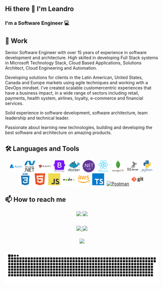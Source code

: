 ## Hi there 👋 I'm Leandro
   
<h3>
I'm a Software Engineer 💻
</h3> 

## 💼 Work  

  Senior Software Engineer with over 15 years of experience in software development and architecture. High skilled in developing Full Stack systems in Microsoft Technology Stack, Cloud Based Applications, Solutions Architect, Cloud Engineering and Automation.

Developing solutions for clients in the Latin American, United States, Canada and Europe markets using agile techniques and working with a DevOps mindset. I've created scalable customercentric experiences that have a business impact, in a wide range of sectors including retail, payments, health system, airlines, loyalty, e-commerce and financial services.

Solid experience in software development, software architecture, team leadership and technical leader.

Passionate about learning new technologies, building and developing the best software and architecture on amazing products.

## 🛠 Languages and Tools
 
<div id="header" align="center">
<p dir="auto">
<a target="_blank" rel="noopener noreferrer" href="https://github.com/devicons/devicon/blob/master/icons/azure/azure-original-wordmark.svg"><img src="https://github.com/devicons/devicon/raw/master/icons/azure/azure-original-wordmark.svg" title="Azure" alt="azure" width="40" height="40" style="max-width: 100%;"></a> 
<a target="_blank" rel="noopener noreferrer" href="https://github.com/devicons/devicon/blob/master/icons/dot-net/dot-net-original-wordmark.svg"><img src="https://github.com/devicons/devicon/raw/master/icons/dot-net/dot-net-original-wordmark.svg" title=".Net" alt="dot" width="40" height="40" style="max-width: 100%;"></a> 
<a target="_blank" rel="noopener noreferrer" href="https://github.com/devicons/devicon/blob/master/icons/angularjs/angularjs-original-wordmark.svg"><img src="https://github.com/devicons/devicon/raw/master/icons/angularjs/angularjs-original-wordmark.svg" title="Angular" alt="angularjs" width="40" height="40" style="max-width: 100%;"></a> 
<a target="_blank" rel="noopener noreferrer" href="https://github.com/devicons/devicon/blob/master/icons/bootstrap/bootstrap-original-wordmark.svg"><img src="https://github.com/devicons/devicon/raw/master/icons/bootstrap/bootstrap-original-wordmark.svg" title="Bootstrap" alt="bootstrap" width="40" height="40" style="max-width: 100%;"></a> 
<a target="_blank" rel="noopener noreferrer" href="https://github.com/devicons/devicon/blob/master/icons/docker/docker-original-wordmark.svg"><img src="https://github.com/devicons/devicon/raw/master/icons/docker/docker-original-wordmark.svg" title="Docker" alt="docker" width="40" height="40" style="max-width: 100%;"></a> 
<a target="_blank" rel="noopener noreferrer" href="https://github.com/devicons/devicon/blob/master/icons/dotnetcore/dotnetcore-original.svg"><img src="https://github.com/devicons/devicon/raw/master/icons/dotnetcore/dotnetcore-original.svg" title=".Net Core" alt="dotnetcore" width="40" height="40" style="max-width: 100%;"></a> 
<a target="_blank" rel="noopener noreferrer" href="https://github.com/devicons/devicon/blob/master/icons/react/react-original-wordmark.svg"><img src="https://github.com/devicons/devicon/raw/master/icons/react/react-original-wordmark.svg" title="React" alt="react" width="40" height="40" style="max-width: 100%;"></a> 
<a target="_blank" rel="noopener noreferrer" href="https://github.com/devicons/devicon/blob/master/icons/mongodb/mongodb-original-wordmark.svg"><img src="https://github.com/devicons/devicon/raw/master/icons/mongodb/mongodb-original-wordmark.svg" title="MongoDB" alt="mongodb" width="40" height="40" style="max-width: 100%;"></a> 
<a target="_blank" rel="noopener noreferrer" href="https://github.com/devicons/devicon/blob/master/icons/microsoftsqlserver/microsoftsqlserver-plain-wordmark.svg"><img src="https://github.com/devicons/devicon/raw/master/icons/microsoftsqlserver/microsoftsqlserver-plain-wordmark.svg" title="SQL Server" alt="microsoftsqlserver" width="40" height="40" style="max-width: 100%;"></a> 
<a target="_blank" rel="noopener noreferrer" href="https://github.com/devicons/devicon/blob/master/icons/python/python-original-wordmark.svg"><img src="https://github.com/devicons/devicon/raw/master/icons/python/python-original-wordmark.svg" title="Python" alt="python" width="40" height="40" style="max-width: 100%;"></a> 
<a target="_blank" rel="noopener noreferrer" href="https://github.com/devicons/devicon/blob/master/icons/css3/css3-plain-wordmark.svg"><img src="https://github.com/devicons/devicon/raw/master/icons/css3/css3-plain-wordmark.svg" title="CSS" alt="CSS" width="40" height="40" style="max-width: 100%;"></a> 
<a target="_blank" rel="noopener noreferrer" href="https://github.com/devicons/devicon/blob/master/icons/html5/html5-original.svg"><img src="https://github.com/devicons/devicon/raw/master/icons/html5/html5-original.svg" title="HTML" alt="HTML" width="40" height="40" style="max-width: 100%;"></a> 
<a target="_blank" rel="noopener noreferrer" href="https://github.com/devicons/devicon/blob/master/icons/javascript/javascript-original.svg"><img src="https://github.com/devicons/devicon/raw/master/icons/javascript/javascript-original.svg" title="JavaScript" alt="JavaScript" width="40" height="40" style="max-width: 100%;"></a> 
<a target="_blank" rel="noopener noreferrer" href="https://github.com/devicons/devicon/blob/master/icons/nodejs/nodejs-original-wordmark.svg"><img src="https://github.com/devicons/devicon/raw/master/icons/nodejs/nodejs-original-wordmark.svg" title="NodeJS" alt="NodeJS" width="40" height="40" style="max-width: 100%;"></a> 
<a target="_blank" rel="noopener noreferrer" href="https://github.com/devicons/devicon/blob/master/icons/amazonwebservices/amazonwebservices-plain-wordmark.svg"><img src="https://github.com/devicons/devicon/raw/master/icons/amazonwebservices/amazonwebservices-plain-wordmark.svg" title="AWS" alt="AWS" width="40" height="40" style="max-width: 100%;"></a> 
<a target="_blank" rel="noopener noreferrer" href="https://github.com/devicons/devicon/blob/master/icons/typescript/typescript-original.svg"><img src="https://github.com/devicons/devicon/raw/master/icons/typescript/typescript-original.svg" title="TypeScript" alt="typescript" width="40" height="40" style="max-width: 100%;"></a> 
<a target="_blank" rel="noopener noreferrer" href="https://camo.githubusercontent.com/93b32389bf746009ca2370de7fe06c3b5146f4c99d99df65994f9ced0ba41685/68747470733a2f2f7777772e766563746f726c6f676f2e7a6f6e652f6c6f676f732f676574706f73746d616e2f676574706f73746d616e2d69636f6e2e737667"><img src="https://camo.githubusercontent.com/93b32389bf746009ca2370de7fe06c3b5146f4c99d99df65994f9ced0ba41685/68747470733a2f2f7777772e766563746f726c6f676f2e7a6f6e652f6c6f676f732f676574706f73746d616e2f676574706f73746d616e2d69636f6e2e737667" title="Postman" alt="Postman" width="40" height="40" data-canonical-src="https://www.vectorlogo.zone/logos/getpostman/getpostman-icon.svg" style="max-width: 100%;"></a> 
<a target="_blank" rel="noopener noreferrer" href="https://github.com/devicons/devicon/blob/master/icons/git/git-original-wordmark.svg"><img src="https://github.com/devicons/devicon/raw/master/icons/git/git-original-wordmark.svg" title="GIT" width="40" height="40" style="max-width: 100%;"></a> 
</p>

</div>

## 📫 How to reach me

<!--* [LinkedIn](https://www.linkedin.com/in/leandro-carlini)
* [Email](mailto:leandrocarlini@gmail.com)-->
<div align="center">
<div>
  <a target="_blank" href = "mailto:leandrocarlini@gmail.com"><img src="https://img.shields.io/badge/-Gmail-%23333?style=for-the-badge&logo=gmail&logoColor=white" target="_blank"></a>
  <a target="_blank" href="https://www.linkedin.com/in/leandro-carlini" target="_blank"><img src="https://img.shields.io/badge/-LinkedIn-%230077B5?style=for-the-badge&logo=linkedin&logoColor=white"></a> 

</div>
</div>



##

<div align="center">
  <a href="https://github.com/lcarlini">
  <img height="180em" src="https://github-readme-stats-git-masterrstaa-rickstaa.vercel.app/api?username=lcarlini&show_icons=true&theme=synthwave&include_all_commits=true&count_private=true"/>
  <img height="180em" src="https://github-readme-stats-git-masterrstaa-rickstaa.vercel.app/api/top-langs/?username=lcarlini&layout=compact&langs_count=7&theme=synthwave"/>
</div>


###
<div align="center">
  <img src="https://profile-counter.glitch.me/lcarlini/count.svg?"  />
</div>

###

<div align="center">
   <img src="https://raw.githubusercontent.com/lcarlini/lcarlini/1f6b42ae0a9224fb5a47de65342f910cc8267a9e/assets/snake/snake.svg" alt="Snake animation" />
</div>

<!--
Languages and Tools:
● .Net Core, .Net Framework, ASP .Net MVC, Web Forms, Windows Services, NuGet Packages among others.
● C#, AutoMapper, SignalIR, Hangfire, PowerShell, Python, NPM, JavaScript, TypeScript, JQuery, ES6 and Webpack.
● REST API, GraphQL, gRPC, WCF, SOA, JSon and OAuth.
● MSSQL Server, CosmosDB, DynamoDB, MySQL, MariaDB, MongoDB and Redis
● ADO .Net, Entity Framework Core and Dapper.
● NodeJS, Express, Mongoose, Sequelize, Request, AWS SDK among others.
● Angular, CSS, HTML, Syncfusion, Razor, React Native and Bootstrap.
● Azure DevOps, DevSecOps, CI/CD, ALM, TFS, VSTS, GitLab, Docker, Docker Compose, Chef Infra and Chocolatey.
● GIT and TFVC.
● Azure (Azure Functions, Pipelines, ARM Templates, Resources Groups, Azure Storage, Monitor, Key Vault, Alerts, ServiceBus, LogicApps, API Management, Web Apps, Application Insights, Log Analytics, SQL Database, SQL Elastic Pool, AD, VM among others), Azure SDK and PowerApps.
● AWS (Amplify, AppSync, Cognito, Elastic Beanstalk, CodeCommit, EC2, S3, IAM, Cloud Formation, Lambda, CloudWatch, RDS, SNS, SQS, KMS, VPC and Systems Manager) and AWS SDK.
● IaaS, PaaS, FaaS and SaaS.
● IoC/DI, Microservices, Serverless, Clean Code, Best Practices, OOP, SOLID, Design Patterns and Data Modeling.
● MSTest, XUnit, NUnit, Moq, Rhino Mocks, SpecFlow, Selenium, MochaJS, SinonJS, ChaiJS, DDD, TDD and BDD.
● ReSharper, Postman, Swagger, Service Insight, Polly, FluentValidation, Password Manager, SumoLogic, GrayLog, NLog, Serilog, Stripe, ServiceNow, SoapUI and Fiddler.
● Agile Scrum, Azure Boards, Kanban, Jira, SAFe, Confluence and Slack.

👇🏼 Check out my Github page.
https://github.com/lcarlini

📫 Contact me: leandrocarlini@gmail.com

Software Engineer | Full Stack Developer | C# Developer | .Net Developer | Azure Developer | AWS Developer | Software Developer | Back-End Developer | Solutions Architect | Software Architect | Specialist Software | Technical Leader | Software Consultant
-->
